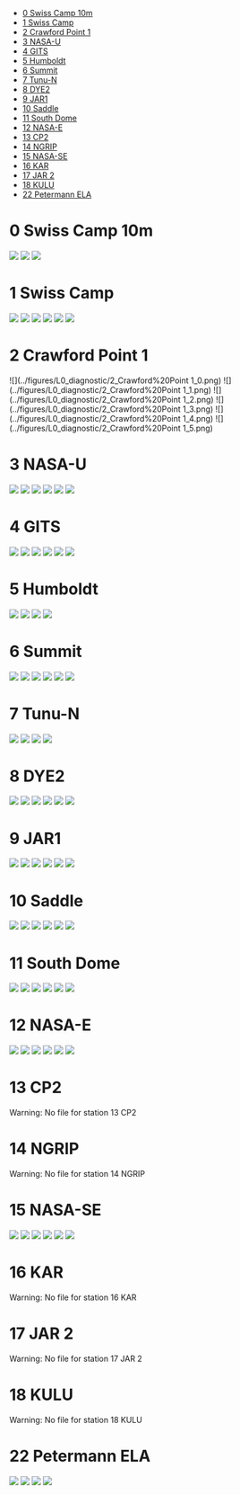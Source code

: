 * [0 Swiss Camp 10m](#s1)
* [1 Swiss Camp](#s2)
* [2 Crawford Point 1](#s3)
* [3 NASA-U](#s4)
* [4 GITS](#s5)
* [5 Humboldt](#s6)
* [6 Summit](#s7)
* [7 Tunu-N](#s8)
* [8 DYE2](#s9)
* [9 JAR1](#s10)
* [10 Saddle](#s11)
* [11 South Dome](#s12)
* [12 NASA-E](#s13)
* [13 CP2](#s14)
* [14 NGRIP](#s15)
* [15 NASA-SE](#s16)
* [16 KAR](#s17)
* [17 JAR 2](#s18)
* [18 KULU](#s19)
* [22 Petermann ELA](#s20)
# <a id='s1' />0 Swiss Camp 10m
![](../figures/L0_diagnostic/0_Swiss%20Camp%2010m_0.png)
![](../figures/L0_diagnostic/0_Swiss%20Camp%2010m_1.png)
![](../figures/L0_diagnostic/0_Swiss%20Camp%2010m_2.png)
# <a id='s2' />1 Swiss Camp
![](../figures/L0_diagnostic/1_Swiss%20Camp_0.png)
![](../figures/L0_diagnostic/1_Swiss%20Camp_1.png)
![](../figures/L0_diagnostic/1_Swiss%20Camp_2.png)
![](../figures/L0_diagnostic/1_Swiss%20Camp_3.png)
![](../figures/L0_diagnostic/1_Swiss%20Camp_4.png)
![](../figures/L0_diagnostic/1_Swiss%20Camp_5.png)
# <a id='s3' />2 Crawford Point 1
![](../figures/L0_diagnostic/2_Crawford%20Point 1_0.png)
![](../figures/L0_diagnostic/2_Crawford%20Point 1_1.png)
![](../figures/L0_diagnostic/2_Crawford%20Point 1_2.png)
![](../figures/L0_diagnostic/2_Crawford%20Point 1_3.png)
![](../figures/L0_diagnostic/2_Crawford%20Point 1_4.png)
![](../figures/L0_diagnostic/2_Crawford%20Point 1_5.png)
# <a id='s4' />3 NASA-U
![](../figures/L0_diagnostic/3_NASA-U_0.png)
![](../figures/L0_diagnostic/3_NASA-U_1.png)
![](../figures/L0_diagnostic/3_NASA-U_2.png)
![](../figures/L0_diagnostic/3_NASA-U_3.png)
![](../figures/L0_diagnostic/3_NASA-U_4.png)
![](../figures/L0_diagnostic/3_NASA-U_5.png)
# <a id='s5' />4 GITS
![](../figures/L0_diagnostic/4_GITS_0.png)
![](../figures/L0_diagnostic/4_GITS_1.png)
![](../figures/L0_diagnostic/4_GITS_2.png)
![](../figures/L0_diagnostic/4_GITS_3.png)
![](../figures/L0_diagnostic/4_GITS_4.png)
![](../figures/L0_diagnostic/4_GITS_5.png)
# <a id='s6' />5 Humboldt
![](../figures/L0_diagnostic/5_Humboldt_0.png)
![](../figures/L0_diagnostic/5_Humboldt_1.png)
![](../figures/L0_diagnostic/5_Humboldt_2.png)
![](../figures/L0_diagnostic/5_Humboldt_3.png)
# <a id='s7' />6 Summit
![](../figures/L0_diagnostic/6_Summit_0.png)
![](../figures/L0_diagnostic/6_Summit_1.png)
![](../figures/L0_diagnostic/6_Summit_2.png)
![](../figures/L0_diagnostic/6_Summit_3.png)
![](../figures/L0_diagnostic/6_Summit_4.png)
![](../figures/L0_diagnostic/6_Summit_5.png)
# <a id='s8' />7 Tunu-N
![](../figures/L0_diagnostic/7_Tunu-N_0.png)
![](../figures/L0_diagnostic/7_Tunu-N_1.png)
![](../figures/L0_diagnostic/7_Tunu-N_2.png)
![](../figures/L0_diagnostic/7_Tunu-N_3.png)
# <a id='s9' />8 DYE2
![](../figures/L0_diagnostic/8_DYE2_0.png)
![](../figures/L0_diagnostic/8_DYE2_1.png)
![](../figures/L0_diagnostic/8_DYE2_2.png)
![](../figures/L0_diagnostic/8_DYE2_3.png)
![](../figures/L0_diagnostic/8_DYE2_4.png)
![](../figures/L0_diagnostic/8_DYE2_5.png)
# <a id='s10' />9 JAR1
![](../figures/L0_diagnostic/9_JAR1_0.png)
![](../figures/L0_diagnostic/9_JAR1_1.png)
![](../figures/L0_diagnostic/9_JAR1_2.png)
![](../figures/L0_diagnostic/9_JAR1_3.png)
![](../figures/L0_diagnostic/9_JAR1_4.png)
![](../figures/L0_diagnostic/9_JAR1_5.png)
# <a id='s11' />10 Saddle
![](../figures/L0_diagnostic/10_Saddle_0.png)
![](../figures/L0_diagnostic/10_Saddle_1.png)
![](../figures/L0_diagnostic/10_Saddle_2.png)
![](../figures/L0_diagnostic/10_Saddle_3.png)
![](../figures/L0_diagnostic/10_Saddle_4.png)
![](../figures/L0_diagnostic/10_Saddle_5.png)
# <a id='s12' />11 South Dome
![](../figures/L0_diagnostic/11_South%20Dome_0.png)
![](../figures/L0_diagnostic/11_South%20Dome_1.png)
![](../figures/L0_diagnostic/11_South%20Dome_2.png)
![](../figures/L0_diagnostic/11_South%20Dome_3.png)
![](../figures/L0_diagnostic/11_South%20Dome_4.png)
![](../figures/L0_diagnostic/11_South%20Dome_5.png)
# <a id='s13' />12 NASA-E
![](../figures/L0_diagnostic/12_NASA-E_0.png)
![](../figures/L0_diagnostic/12_NASA-E_1.png)
![](../figures/L0_diagnostic/12_NASA-E_2.png)
![](../figures/L0_diagnostic/12_NASA-E_3.png)
![](../figures/L0_diagnostic/12_NASA-E_4.png)
![](../figures/L0_diagnostic/12_NASA-E_5.png)
# <a id='s14' />13 CP2
Warning: No file for station 13 CP2
# <a id='s15' />14 NGRIP
Warning: No file for station 14 NGRIP
# <a id='s16' />15 NASA-SE
![](../figures/L0_diagnostic/15_NASA-SE_0.png)
![](../figures/L0_diagnostic/15_NASA-SE_1.png)
![](../figures/L0_diagnostic/15_NASA-SE_2.png)
![](../figures/L0_diagnostic/15_NASA-SE_3.png)
![](../figures/L0_diagnostic/15_NASA-SE_4.png)
![](../figures/L0_diagnostic/15_NASA-SE_5.png)
# <a id='s17' />16 KAR
Warning: No file for station 16 KAR
# <a id='s18' />17 JAR 2
Warning: No file for station 17 JAR 2
# <a id='s19' />18 KULU
Warning: No file for station 18 KULU
# <a id='s20' />22 Petermann ELA
![](../figures/L0_diagnostic/22_Petermann%20ELA_0.png)
![](../figures/L0_diagnostic/22_Petermann%20ELA_1.png)
![](../figures/L0_diagnostic/22_Petermann%20ELA_2.png)
![](../figures/L0_diagnostic/22_Petermann%20ELA_3.png)
